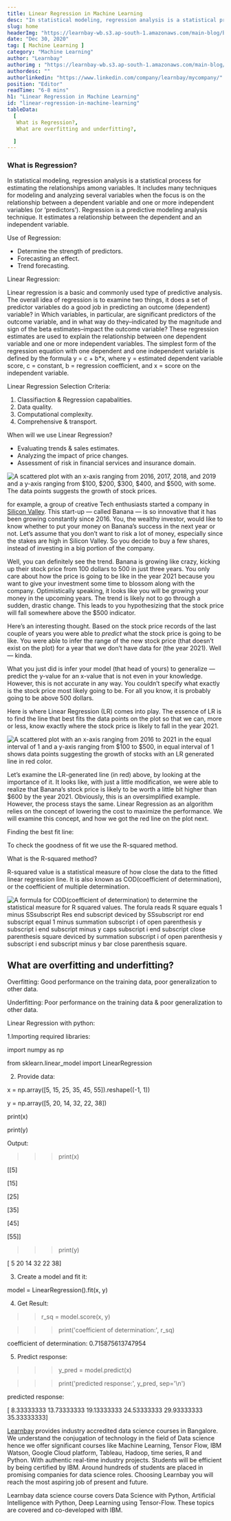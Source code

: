 ```yaml
---
title: Linear Regression in Machine Learning
desc: "In statistical modeling, regression analysis is a statistical process for estimating the relationships among variables. It includes many techniques for modeling and analyzing several variables when the focus is on the..."
slug: home
headerImg: "https://learnbay-wb.s3.ap-south-1.amazonaws.com/main-blog/blog/reg.jpg"
date: "Dec 30, 2020"
tag: [ Machine Learning ]
category: "Machine Learning"
author: "Learnbay"
authorimg : "https://learnbay-wb.s3.ap-south-1.amazonaws.com/main-blog/blog/learnbay-admin.webp"
authordesc: ""
authorlinkedin: "https://www.linkedin.com/company/learnbay/mycompany/"
position: "Editor"
readTime: "6-8 mins"
h1: "Linear Regression in Machine Learning"
id: "linear-regression-in-machine-learning"
tableData:
  [
   What is Regression?,
   What are overfitting and underfitting?,

  ]
---
```


### What is Regression?

In statistical modeling, regression analysis is a statistical process for estimating the relationships among variables. It includes many techniques for modeling and analyzing several variables when the focus is on the relationship between a dependent variable and one or more independent variables (or ‘predictors’). Regression is a predictive modeling analysis technique. It estimates a relationship between the dependent and an independent variable.

Use of Regression:



* Determine the strength of predictors.
* Forecasting an effect.
* Trend forecasting.

Linear Regression:

Linear regression is a basic and commonly used type of predictive analysis.  The overall idea of regression is to examine two things, it does a set of predictor variables do a good job in predicting an outcome (dependent) variable?  in Which variables, in particular, are significant predictors of the outcome variable, and in what way do they–indicated by the magnitude and sign of the beta estimates–impact the outcome variable?  These regression estimates are used to explain the relationship between one dependent variable and one or more independent variables.  The simplest form of the regression equation with one dependent and one independent variable is defined by the formula y = c + b*x, where y = estimated dependent variable score, c = constant, b = regression coefficient, and x = score on the independent variable.

Linear Regression Selection Criteria:



1. Classifiaction & Regression capabalities.
2. Data quality.
3. Computational complexity.
4. Comprehensive & transport.

When will we use Linear Regression?


* Evaluating trends & sales estimates.
* Analyzing the impact of price changes.
* Assessment of risk in financial services and insurance domain.


<Image src="https://learnbay-wb.s3.ap-south-1.amazonaws.com/main-blog/blog/reg1.png"   class="img" alt="A scattered plot with an x-axis ranging from 2016, 2017, 2018, and 2019 and a y-axis ranging from $100, $200, $300, $400, and $500, with some. The data points  suggests the growth of stock prices."/>


for example, a group of creative Tech enthusiasts started a company in <a href="https://en.wikipedia.org/wiki/Silicon_Valley" target="_blank" rel="nofollow">Silicon Valley</a>. This start-up — called Banana — is so innovative that it has been growing constantly since 2016. You, the wealthy investor, would like to know whether to put your money on Banana’s success in the next year or not. Let’s assume that you don’t want to risk a lot of money, especially since the stakes are high in Silicon Valley. So you decide to buy a few shares, instead of investing in a big portion of the company.

Well, you can definitely see the trend. Banana is growing like crazy, kicking up their stock price from 100 dollars to 500 in just three years. You only care about how the price is going to be like in the year 2021 because you want to give your investment some time to blossom along with the company. Optimistically speaking, it looks like you will be growing your money in the upcoming years. The trend is likely not to go through a sudden, drastic change. This leads to you hypothesizing that the stock price will fall somewhere above the $500 indicator.

Here’s an interesting thought. Based on the stock price records of the last couple of years you were able to _predict_ what the stock price is going to be like. You were able to infer the range of the new stock price (that doesn’t exist on the plot) for a year that we don’t have data for (the year 2021). Well — kinda.

What you just did is infer your model (that head of yours) to generalize — predict the y-value for an x-value that is not even in your knowledge. However, this is not accurate in any way. You couldn’t specify what exactly is the stock price most likely going to be. For all you know, it is probably going to be above 500 dollars.

Here is where Linear Regression (LR) comes into play. The essence of LR is to find the line that best fits the data points on the plot so that we can, more or less, know exactly where the stock price is likely to fall in the year 2021.

<Image src="https://learnbay-wb.s3.ap-south-1.amazonaws.com/main-blog/blog/reg2.png"   class="img" alt="A scattered plot with an x-axis ranging from 2016 to 2021 in the equal interval of 1 and a y-axis ranging from $100 to $500, in equal interval of 1 shows data points suggesting the growth of stocks with an LR generated line in red color."/>


Let’s examine the LR-generated line (in red) above, by looking at the importance of it. It looks like, with just a little modification, we were able to realize that Banana’s stock price is likely to be worth a little bit higher than $600 by the year 2021. Obviously, this is an oversimplified example. However, the process stays the same. Linear Regression as an algorithm relies on the concept of lowering the cost to maximize the performance. We will examine this concept, and how we got the red line on the plot next.

Finding the best fit line:

To check the goodness of fit we use the R-squared method.

What is the R-squared method?

R-squared value is a statistical measure of how close the data to the fitted linear regression line. It is also known as COD(coefficient of determination), or the coefficient of multiple determination.


<Image src="https://learnbay-wb.s3.ap-south-1.amazonaws.com/main-blog/blog/reg3.png"   class="img" alt="A formula for COD(coefficient of determination) to determine the statistical measure for R squared values. The forula reads R square equals 1 minus SSsubscript Res end subscript deviced by SSsubscript ror end subscript equal 1 minus summation subscript i of open parenthesis y subscript i end subscript minus y caps subscript i end subscript close parenthesis square deviced by summation subscript i of open parenthesis y subscript i end subscript minus y bar close parenthesis square."/>



## What are overfitting and underfitting?

Overfitting: Good performance on the training data, poor generalization to other data.

Underfitting: Poor performance on the training data & poor generalization to other data.

Linear Regression with python:

1.Importing required libraries:

import numpy as np

from sklearn.linear_model import LinearRegression

2. Provide data:

x = np.array([5, 15, 25, 35, 45, 55]).reshape((-1, 1))

y = np.array([5, 20, 14, 32, 22, 38])

print(x)

print(y) 

Output:

>>> print(x)

[[5]

 [15]

 [25]

 [35]

 [45]

 [55]]

>>> print(y)

[ 5 20 14 32 22 38]

3. Create a model and fit it:

model = LinearRegression().fit(x, y) 

4. Get Result:

>> r_sq = model.score(x, y)

>>> print('coefficient of determination:', r_sq)

coefficient of determination: 0.715875613747954 

5. Predict response:

>>> y_pred = model.predict(x)

>>> print('predicted response:', y_pred, sep='\n')

predicted response:

[ 8.33333333 13.73333333 19.13333333 24.53333333 29.93333333 35.33333333]

<a href="https://www.learnbay.co/data-science-course/" target="_blank">Learnbay</a> provides industry accredited data science courses in Bangalore. We understand the conjugation of technology in the field of Data science hence we offer significant courses like Machine Learning, Tensor Flow, IBM Watson, Google Cloud platform, Tableau, Hadoop, time series, R and Python. With authentic real-time industry projects. Students will be efficient by being certified by IBM. Around hundreds of students are placed in promising companies for data science roles. Choosing Learnbay you will reach the most aspiring job of present and future.

Learnbay data science course covers Data Science with Python, Artificial Intelligence with Python, Deep Learning using Tensor-Flow. These topics are covered and co-developed with IBM.

 

 

 

 
